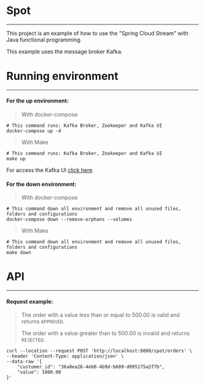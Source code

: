 # Spot

---
This project is an example of how to use the "Spring Cloud Stream" with Java functional programming.

This example uses the message broker Kafka.

# Running environment

---

#### For the up environment:
> With docker-compose
```shell
# This command runs: Kafka Broker, Zookeeper and Kafka UI
docker-compose up -d
```
> With Make
```shell
# This command runs: Kafka Broker, Zookeeper and Kafka UI
make up
```

For access the Kafka UI [click here](http://localhost:8085).

#### For the down environment:
> With docker-compose
```shell
# This command down all environment and remove all unused files, folders and configurations
docker-compose down --remove-orphans --volumes
```

> With Make
```shell
# This command down all environment and remove all unused files, folders and configurations
make down
```

# API

---

#### Request example:
> The order with a value less than or equal to 500.00 is valid and returns `APPROVED`.
> 
> The order with a value greater than to 500.00 is invalid and returns `REJECTED`.
```shell
curl --location --request POST 'http://localhost:8080/spot/orders' \
--header 'Content-Type: application/json' \
--data-raw '{
    "customer_id": "36a8ea26-4eb0-4b9d-b609-d095175a2f7b",
    "value": 1000.00
}'
```